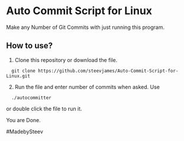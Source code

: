 # Auto Commit Script for Linux
Make any Number of Git Commits with just running this program.

## How to use?

1. Clone this repository or download the file.
```
  git clone https://github.com/steevjames/Auto-Commit-Script-for-Linux.git
```

2. Run the file and enter number of commits when asked. Use
```
  ./autocommitter
```
or double click the file to run it.

You are Done.

#MadebySteev
